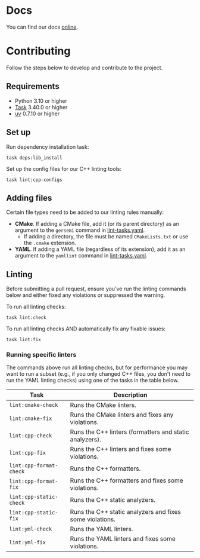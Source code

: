 # Docs

You can find our docs [online][spider-docs]. 

# Contributing
Follow the steps below to develop and contribute to the project.

## Requirements
* Python 3.10 or higher
* [Task] 3.40.0 or higher
* [uv] 0.7.10 or higher

## Set up
Run dependency installation task:
```shell
task deps:lib_install
```

Set up the config files for our C++ linting tools:
```shell
task lint:cpp-configs
```

## Adding files
Certain file types need to be added to our linting rules manually:

* **CMake**. If adding a CMake file, add it (or its parent directory) as an argument to the
  `gersemi` command in [lint-tasks.yaml](lint-tasks.yaml).
  * If adding a directory, the file must be named `CMakeLists.txt` or use the `.cmake` extension.
* **YAML**. If adding a YAML file (regardless of its extension), add it as an argument to the
  `yamllint` command in [lint-tasks.yaml](lint-tasks.yaml).

## Linting
Before submitting a pull request, ensure you’ve run the linting commands below and either fixed any
violations or suppressed the warning.

To run all linting checks:
```shell
task lint:check
```

To run all linting checks AND automatically fix any fixable issues:
```shell
task lint:fix
```

### Running specific linters
The commands above run all linting checks, but for performance you may want to run a subset (e.g.,
if you only changed C++ files, you don't need to run the YAML linting checks) using one of the tasks
in the table below.

| Task                    | Description                                              |
|-------------------------|----------------------------------------------------------|
| `lint:cmake-check`      | Runs the CMake linters.                                  |
| `lint:cmake-fix`        | Runs the CMake linters and fixes any violations.         |
| `lint:cpp-check`        | Runs the C++ linters (formatters and static analyzers).  |
| `lint:cpp-fix`          | Runs the C++ linters and fixes some violations.          |
| `lint:cpp-format-check` | Runs the C++ formatters.                                 |
| `lint:cpp-format-fix`   | Runs the C++ formatters and fixes some violations.       |
| `lint:cpp-static-check` | Runs the C++ static analyzers.                           |
| `lint:cpp-static-fix`   | Runs the C++ static analyzers and fixes some violations. |
| `lint:yml-check`        | Runs the YAML linters.                                   |
| `lint:yml-fix`          | Runs the YAML linters and fixes some violations.         |

[spider-docs]: https://docs.yscope.com/spider/main/
[Task]: https://taskfile.dev
[uv]: https://docs.astral.sh/uv/
